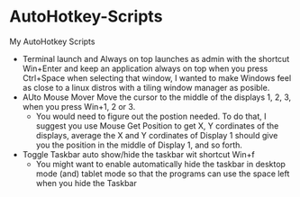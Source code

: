 # AutoHotkey-Scripts
My AutoHotkey Scripts

* Terminal launch and Always on top launches as admin with the shortcut Win+Enter and keep an application always on top when you press Ctrl+Space when selecting that window, I wanted to make Windows feel as close to a linux distros with a tiling window manager as posible.
* AUto Mouse Mover Move the cursor to the middle of the displays 1, 2, 3, when you press Win+1, 2 or 3.
  * You would need to figure out the postion needed. To do that, I suggest you use Mouse Get Position to get X, Y cordinates of the displays, average the X and Y cordinates of Display 1 should give you the position in the middle of Display 1, and so forth.
* Toggle Taskbar auto show/hide the taskbar wit shortcut Win+f
  *  You might want to enable automatically hide the taskbar in desktop mode (and) tablet mode so that the programs can use the space left when you hide the Taskbar
